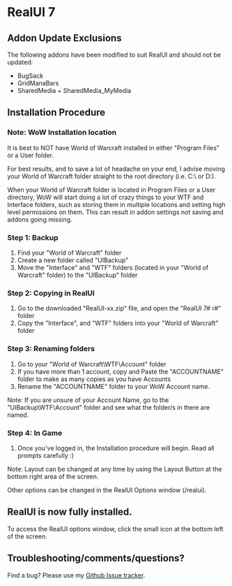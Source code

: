 RealUI 7
========

Addon Update Exclusions
-----------------------
The following addons have been modified to suit RealUI and should not be updated:

  - BugSack
  - GridManaBars
  - SharedMedia + SharedMedia_MyMedia


Installation Procedure
----------------------
### Note: WoW Installation location ###

It is best to NOT have World of Warcraft installed in either "Program Files" or a User folder.

For best results, and to save a lot of headache on your end, I advise moving your World of Warcraft folder straight to the root directory (i.e. C:\ or D:\).

When your World of Warcraft folder is located in Program Files or a User directory, WoW will start doing a lot of crazy things to your WTF and Interface folders, such as storing them in multiple locations and setting high level permissions on them. This can result in addon settings not saving and addons going missing.


### Step 1: Backup ###

  1. Find your "World of Warcraft" folder
  2. Create a new folder called "UIBackup"
  3. Move the "Interface" and "WTF" folders (located in your "World of Warcraft" folder) to the "UIBackup" folder


### Step 2: Copying in RealUI ###

  1. Go to the downloaded "RealUI-xx.zip" file, and open the "RealUI 7# r#" folder
  2. Copy the "Interface", and "WTF" folders into your "World of Warcraft" folder


### Step 3: Renaming folders ###

  1. Go to your "World of Warcraft\WTF\Account\" folder
  2. If you have more than 1 account, copy and Paste the "ACCOUNTNAME" folder to make as many copies as you have Accounts
  3. Rename the "ACCOUNTNAME" folder to your WoW Account name.

Note: If you are unsure of your Account Name, go to the "UIBackup\WTF\Account\" folder and see what the folder/s in there are named.


### Step 4: In Game ###

  1. Once you've logged in, the Installation procedure will begin. Read all prompts carefully :)

Note: Layout can be changed at any time by using the Layout Button at the bottom right area of the screen.

Other options can be changed in the RealUI Options window (/realui).


RealUI is now fully installed.
------------------------------
To access the RealUI options window, click the small icon at the bottom left of the screen.


Troubleshooting/comments/questions?
-----------------------------------
Find a bug? Please use my [Github Issue tracker](https://github.com/Gethe/RealUI/issues?state=open).

